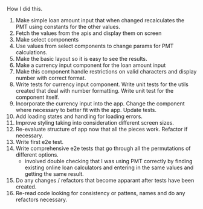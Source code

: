 How I did this.
1. Make simple loan amount input that when changed recalculates the PMT using constants for the other values.
2. Fetch the values from the apis and display them on screen
3. Make select components
4. Use values from select components to change params for PMT calculations.
5. Make the basic layout so it is easy to see the results.
6. Make a currency input component for the loan amount input
7. Make this component handle restrictions on valid characters and display number with correct format.
8. Write tests for currency input component. Write unit tests for the utils created that deal with number formatting. Write unit test for the component itself.
9. Incorporate the currency input into the app. Change the component where necessary to better fit with the app. Update tests.
10. Add loading states and handling for loading errors.
11. Improve styling taking into consideration different screen sizes.
12. Re-evaluate structure of app now that all the pieces work. Refactor if necessary.
13. Write first e2e test.
14. Write comprehensive e2e tests that go through all the permutations of different options.
    - involved double checking that I was using PMT correctly by finding existing online loan calculators and entering in the same values and getting the same result.
14. Do any changes / refactors that become apparant after tests have been created. 
15. Re-read code looking for consistency or pattens, names and do any refactors necessary.